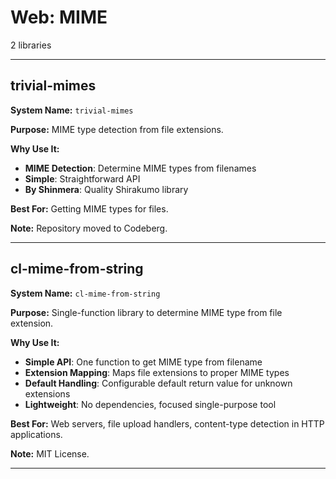 # Web: MIME

2 libraries

---

## trivial-mimes

**System Name:** `trivial-mimes`

**Purpose:** MIME type detection from file extensions.

**Why Use It:**
- **MIME Detection**: Determine MIME types from filenames
- **Simple**: Straightforward API
- **By Shinmera**: Quality Shirakumo library

**Best For:** Getting MIME types for files.

**Note:** Repository moved to Codeberg.

---


## cl-mime-from-string

**System Name:** `cl-mime-from-string`

**Purpose:** Single-function library to determine MIME type from file extension.

**Why Use It:**
- **Simple API**: One function to get MIME type from filename
- **Extension Mapping**: Maps file extensions to proper MIME types
- **Default Handling**: Configurable default return value for unknown extensions
- **Lightweight**: No dependencies, focused single-purpose tool

**Best For:** Web servers, file upload handlers, content-type detection in HTTP applications.

**Note:** MIT License.

---


